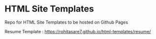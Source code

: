 # HTML Site Templates
Repo for HTML Site Templates to be hosted on Github Pages

Resume Template : https://rohitasare7.github.io/html-templates/resume/
